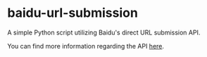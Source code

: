 # baidu-url-submission

A simple Python script utilizing Baidu's direct URL submission API.

You can find more information regarding the API [here](http://zhanzhang.baidu.com/college/courseinfo?id=267&page=2#h2_article_title14).
